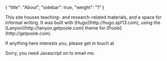 {
    "title": "About",
    "sidebar": true,
    "weight": "1"
}

<p class="message">
  This site houses teaching- and research-related materials, and a space for informal writing. It was built with [Hugo](http://hugo.spf13.com), using the [Lanyon](http://lanyon.getpoole.com) theme for [Poole](http://getpoole.com). 
</p>

If anything here interests you, please get in touch at 
<script type="text/javascript" language="javascript">
<!--
// Email obfuscator script 2.1 by Tim Williams, University of Arizona
// Random encryption key feature by Andrew Moulden, Site Engineering Ltd
// This code is freeware provided these four comment lines remain intact
// A wizard to generate this code is at http://www.jottings.com/obfuscator/
{ coded = "7sH3.zvStH3bGS@IbGv3.jsb"
  key = "rLKYgvC7QF5E4yn9HZpMqcXBoRwxIVPdNalmkAShOUWiTjJus6z081e2fG3btD"
  shift=coded.length
  link=""
  for (i=0; i<coded.length; i++) {
    if (key.indexOf(coded.charAt(i))==-1) {
      ltr = coded.charAt(i)
      link += (ltr)
    }
    else {     
      ltr = (key.indexOf(coded.charAt(i))-shift+key.length) % key.length
      link += (key.charAt(ltr))
    }
  }
document.write("<a href='mailto:"+link+"'>"+link+"</a>")
}
//-->
</script><noscript>Sorry, you need Javascript on to email me.</noscript>




